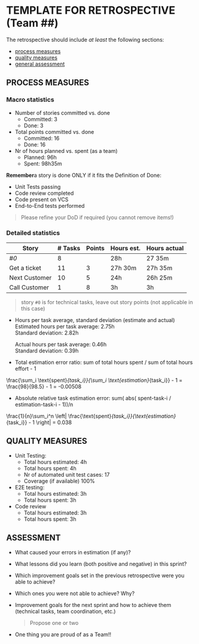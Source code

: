 TEMPLATE FOR RETROSPECTIVE (Team ##)
=====================================

The retrospective should include _at least_ the following
sections:

- [process measures](#process-measures)
- [quality measures](#quality-measures)
- [general assessment](#assessment)

## PROCESS MEASURES 

### Macro statistics

- Number of stories committed vs. done 
  - Committed: 3
  - Done: 3
- Total points committed vs. done 
  - Committed: 16
  - Done: 16
- Nr of hours planned vs. spent (as a team)
  - Planned: 96h
  - Spent: 98h35m

**Remember**a story is done ONLY if it fits the Definition of Done:
 
- Unit Tests passing
- Code review completed
- Code present on VCS
- End-to-End tests performed

> Please refine your DoD if required (you cannot remove items!) 

### Detailed statistics

| Story  | # Tasks | Points | Hours est. | Hours actual |
|--------|---------|--------|------------|--------------|
| _#0_             |    8   |        |   28h   |    27 35m    |
| Get a ticket     |    11    |    3   |   27h 30m   |    27h 35m    |
| Next Customer    |    10    |    5   |     24h     |      26h 25m      |
| Call Customer    |    1    |    8   |     3h     |    3h    |
   

> story `#0` is for technical tasks, leave out story points (not applicable in this case)

- Hours per task average, standard deviation (estimate and actual)
  Estimated hours per task average: 2.75h  
  Standard deviation: 2.82h

  Actual hours per task average: 0.46h  
  Standard deviation: 0.39h

- Total estimation error ratio: sum of total hours spent / sum of total hours effort - 1


\frac{\sum_i \text{spent}_{task_i}}{\sum_i \text{estimation}_{task_i}} - 1 = \frac{98}{98.5} - 1 = -0.00508


    
- Absolute relative task estimation error: sum( abs( spent-task-i / estimation-task-i - 1))/n

\frac{1}{n}\sum_i^n \left| \frac{\text{spent}_{task_i}}{\text{estimation}_{task_i}} - 1 \right| = 0.038
  
## QUALITY MEASURES 

- Unit Testing:
  - Total hours estimated: 4h
  - Total hours spent: 4h
  - Nr of automated unit test cases: 17
  - Coverage (if available)  100%
- E2E testing:
  - Total hours estimated: 3h
  - Total hours spent: 3h
- Code review 
  - Total hours estimated: 3h
  - Total hours spent: 3h 
  


## ASSESSMENT

- What caused your errors in estimation (if any)?

- What lessons did you learn (both positive and negative) in this sprint?

- Which improvement goals set in the previous retrospective were you able to achieve? 
  
- Which ones you were not able to achieve? Why?

- Improvement goals for the next sprint and how to achieve them (technical tasks, team coordination, etc.)

  > Propose one or two

- One thing you are proud of as a Team!!